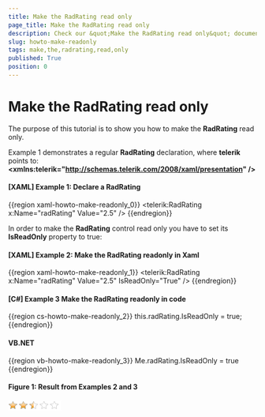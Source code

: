 ```yaml
---
title: Make the RadRating read only
page_title: Make the RadRating read only
description: Check our &quot;Make the RadRating read only&quot; documentation article for the RadRating {{ site.framework_name }} control.
slug: howto-make-readonly
tags: make,the,radrating,read,only
published: True
position: 0
---
```


# Make the RadRating read only

The purpose of this tutorial is to show you how to make the __RadRating__ read only.

Example 1 demonstrates a regular __RadRating__ declaration, where __telerik__ points to: __&lt;xmlns:telerik="http://schemas.telerik.com/2008/xaml/presentation" /&gt;__

#### __[XAML] Example 1: Declare a RadRating__
{{region xaml-howto-make-readonly_0}}
	<telerik:RadRating x:Name="radRating" Value="2.5" />
{{endregion}}

In order to make the __RadRating__ control read only you have to set its __IsReadOnly__ property to true:

#### __[XAML] Example 2: Make the RadRating readonly in Xaml__
{{region xaml-howto-make-readonly_1}}
	<telerik:RadRating x:Name="radRating" Value="2.5" IsReadOnly="True" />
{{endregion}}

#### __[C#] Example 3 Make the RadRating readonly in code__
{{region cs-howto-make-readonly_2}}
	this.radRating.IsReadOnly = true;
{{endregion}}

#### __VB.NET__
{{region vb-howto-make-readonly_3}}
	Me.radRating.IsReadOnly = true
{{endregion}}

#### __Figure 1: Result from Examples 2 and 3__
![Readonly RadRating](images/rating_howto_readonly.png)